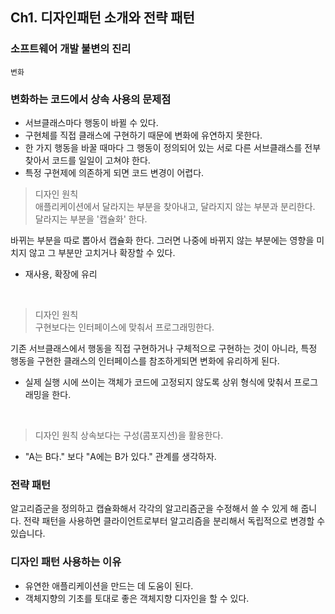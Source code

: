 ## Ch1. 디자인패턴 소개와 전략 패턴

### 소프트웨어 개발 불변의 진리
``변화``

### 변화하는 코드에서 상속 사용의 문제점

- 서브클래스마다 행동이 바뀔 수 있다.
- 구현체를 직접 클래스에 구현하기 때문에 변화에 유연하지 못한다.
- 한 가지 행동을 바꿀 때마다 그 행동이 정의되어 있는 서로 다른 서브클래스를 전부 찾아서 코드를 일일이 고쳐야 한다.
- 특정 구현제에 의존하게 되면 코드 변경이 어렵다.

> 디자인 원칙 <br>
> 애플리케이션에서 달라지는 부분을 찾아내고, 달라지지 않는 부분과 분리한다. <br>
> 달라지는 부분을 '캡슐화' 한다.

바뀌는 부분을 따로 뽑아서 캡슐화 한다. 그러면 나중에 바뀌지 않는 부분에는 영향을 미치지 않고 그 부분만 고치거나 확장할 수 있다. <br>

- 재사용, 확장에 유리

<br>

> 디자인 원칙 <br>
> 구현보다는 인터페이스에 맞춰서 프로그래밍한다.

기존 서브클래스에서 행동을 직접 구현하거나 구체적으로 구현하는 것이 아니라, 
특정 행동을 구현한 클래스의 인터페이스를 참조하게되면 변화에 유리하게 된다.

- 실제 실행 시에 쓰이는 객체가 코드에 고정되지 않도록 상위 형식에 맞춰서 프로그래밍을 한다.

<br>

> 디자인 원칙
> 상속보다는 구성(콤포지션)을 활용한다.

- "A는 B다." 보다 "A에는 B가 있다." 관계를 생각하자.

### 전략 패턴

알고리즘군을 정의하고 캡슐화해서 각각의 알고리즘군을 수정해서 쓸 수 있게 해 줍니다. 전략 패턴을 사용하면 클라이언트로부터 알고리즘을 분리해서 독립적으로 변경할 수 있습니다.


### 디자인 패턴 사용하는 이유

- 유연한 애플리케이션을 만드는 데 도움이 된다.
- 객체지향의 기초를 토대로 좋은 객체지향 디자인을 할 수 있다.


